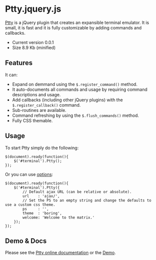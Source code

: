 # Ptty.jquery.js

[Ptty](http://code.patxipierce.com/jquery-plugin/ptty/) is a jQuery plugin that creates an expansible terminal emulator. It is small, it is fast and it is fully customizable by adding commands and callbacks.

* Current version 0.0.1
* Size 8.9 Kb (minified)

## Features

It can:

* Expand on demmand using the <code>$.register_command()</code> method.
* It auto-documents all commands and usage by requiring command descriptions and usage.
* Add callbacks (including other jQuery plugins) with the <code>$.register_callback()</code> command.
* Sub-routines are available.
* Command refreshing by using the <code>$.flush_commands()</code> method.
* Fully CSS themable.


## Usage

To start Ptty simply do the following:

    $(document).ready(function(){
        $('#terminal').Ptty();
    });

Or you can use [options](http://code.patxipierce.com/jquery-plugin/ptty/#options):
    
    $(document).ready(function(){
	    $('#terminal').Ptty({
	        // Default ajax URL (can be relative or absolute).
	        url    : 'ajax/',
	        // Set the PS to an empty string and change the defaults to use a custom css theme.
	        ps     : '',
	        theme  : 'boring',
	        welcome: 'Welcome to the matrix.'
	    });
	});
## Demo & Docs

Please see the [Ptty online documentation](http://code.patxipierce.com/jquery-plugin/ptty/) or the [Demo](http://code.patxipierce.com/jquery-plugin/ptty/v/0.1/example.html).

